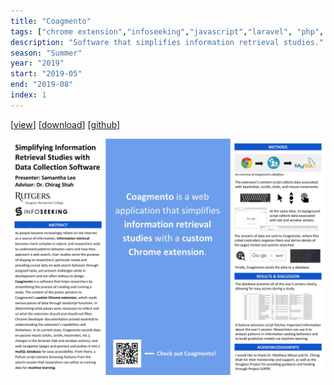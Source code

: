 ```yaml
---
title: "Coagmento"
tags: ["chrome extension","infoseeking","javascript","laravel", "php", "research"]
description: "Software that simplifies information retrieval studies."
season: "Summer"
year: "2019"
start: "2019-05"
end: "2019-08"
index: 1
---
```

<div class="text-center themed-text">
[<a href="../../../../docs/Coagmento.pdf" target="_blank">view</a>] 
[<a href="../../../../docs/Coagmento.pdf" target="_blank" download>download</a>]
[<a href="https://github.com/InfoSeeking/Coagmento/tree/study" target="_blank" download>github</a>]
</div>

![Coagmento](Coagmento.jpg)


